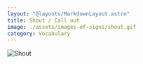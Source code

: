 ```yaml
---
layout: "@layouts/MarkdownLayout.astro"
title: Shout / Call out
image: ./assets/images-of-signs/shout.gif
category: Vocabulary
---
```


![Shout](@signs/shout.gif)
